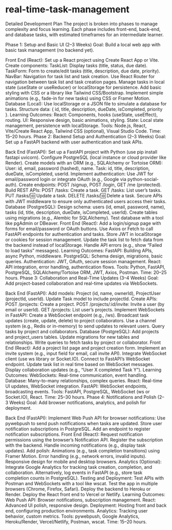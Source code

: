 # real-time-task-management

Detailed Development Plan
The project is broken into phases to manage complexity and focus learning. Each phase includes front-end, back-end, and database tasks, with estimated timeframes for an intermediate learner.

Phase 1: Setup and Basic UI (2–3 Weeks)
Goal: Build a local web app with basic task management (no backend yet).

Front End (React):
Set up a React project using Create React App or Vite.
Create components:
TaskList: Display tasks (title, status, due date).
TaskForm: Form to create/edit tasks (title, description, due date, priority).
NavBar: Navigation for task list and task creation.
Use React Router for navigation between task list and task creation pages.
Manage tasks in local state (useState or useReducer) or localStorage for persistence.
Add basic styling with CSS or a library like Tailwind CSS/Bootstrap.
Implement simple animations (e.g., fade-in for new tasks) using CSS or Framer Motion.
Database (Local):
Use localStorage or a JSON file to simulate a database for tasks.
Structure data: { id, title, description, dueDate, isCompleted, priority }.
Learning Outcomes:
React: Components, hooks (useState, useEffect), routing.
UI: Responsive design, basic animations, styling.
State: Local state management, persistence with localStorage.
Tools: Node.js, React, Vite/Create React App, Tailwind CSS (optional), Visual Studio Code.
Time: 15–20 hours.
Phase 2: Backend Setup and Authentication (2–3 Weeks)
Goal: Set up a FastAPI backend with user authentication and task APIs.

Back End (FastAPI):
Set up a FastAPI project with Python (use pip install fastapi uvicorn).
Configure PostgreSQL (local instance or cloud provider like Render).
Create models with an ORM (e.g., SQLAlchemy or Tortoise ORM):
User: id, email, password (hashed), name.
Task: id, title, description, dueDate, isCompleted, userId.
Implement authentication:
Use JWT for email/password login or integrate OAuth (e.g., Google via python-social-auth).
Create endpoints: POST /signup, POST /login, GET /me (protected).
Build REST APIs:
POST /tasks: Create a task.
GET /tasks: List user’s tasks.
PUT /tasks/:id: Update a task.
DELETE /tasks/:id: Delete a task.
Secure APIs with JWT middleware to ensure only authenticated users access their tasks.
Database (PostgreSQL):
Design schema: users (id, email, password, name), tasks (id, title, description, dueDate, isCompleted, userId).
Create tables using migrations (e.g., Alembic for SQLAlchemy).
Test database with a tool like pgAdmin or DBeaver.
Front End (React):
Add a login/signup page with forms for email/password or OAuth buttons.
Use Axios or Fetch to call FastAPI endpoints for authentication and tasks.
Store JWT in localStorage or cookies for session management.
Update the task list to fetch data from the backend instead of localStorage.
Handle API errors (e.g., show “Failed to load tasks” messages).
Learning Outcomes:
FastAPI: Building APIs, async Python, middleware.
PostgreSQL: Schema design, migrations, basic queries.
Authentication: JWT, OAuth, secure session management.
React: API integration, error handling, authentication flows.
Tools: Python, FastAPI, PostgreSQL, SQLAlchemy/Tortoise ORM, JWT, Axios, Postman.
Time: 20–25 hours.
Phase 3: Collaboration and Real-Time Updates (3–4 Weeks)
Goal: Add project-based collaboration and real-time updates via WebSockets.

Back End (FastAPI):
Add models: Project (id, name, ownerId), ProjectUser (projectId, userId).
Update Task model to include projectId.
Create APIs:
POST /projects: Create a project.
POST /projects/:id/invite: Invite a user (by email or userId).
GET /projects: List user’s projects.
Implement WebSockets in FastAPI:
Create a WebSocket endpoint (e.g., /ws).
Broadcast task updates (create, update, delete) to project collaborators.
Use a channel system (e.g., Redis or in-memory) to send updates to relevant users.
Query tasks by project and collaborators.
Database (PostgreSQL):
Add projects and project_users tables.
Update migrations for new tables and relationships.
Write queries to fetch tasks by project or collaborator.
Front End (React):
Add a project list page and project creation form.
Implement an invite system (e.g., input field for email, call invite API).
Integrate WebSocket client (use ws library or Socket.IO).
Connect to FastAPI’s WebSocket endpoint.
Update task list in real time based on WebSocket messages.
Display collaboration updates (e.g., “User X completed Task Y”).
Learning Outcomes:
WebSockets: Real-time communication, event handling.
Database: Many-to-many relationships, complex queries.
React: Real-time UI updates, WebSocket integration.
FastAPI: WebSocket endpoints, broadcasting events.
Tools: FastAPI, PostgreSQL, WebSocket (ws or Socket.IO), React.
Time: 25–30 hours.
Phase 4: Notifications and Polish (2–3 Weeks)
Goal: Add browser notifications, analytics, and polish for deployment.

Back End (FastAPI):
Implement Web Push API for browser notifications:
Use pywebpush to send push notifications when tasks are updated.
Store user notification subscriptions in PostgreSQL.
Add an endpoint to register notification subscriptions.
Front End (React):
Request notification permissions using the browser’s Notification API.
Register the subscription with the backend.
Handle incoming notifications (e.g., display task updates).
Add polish:
Animations (e.g., task completion transitions) using Framer Motion.
Error handling (e.g., network errors, invalid inputs).
Responsive design for mobile and desktop browsers.
Analytics (Optional):
Integrate Google Analytics for tracking task creation, completion, and collaboration.
Alternatively, log events in FastAPI (e.g., store task completion counts in PostgreSQL).
Testing and Deployment:
Test APIs with Postman and WebSockets with a tool like wscat.
Test the app in multiple browsers (Chrome, Firefox, Safari).
Deploy the backend to Heroku or Render.
Deploy the React front end to Vercel or Netlify.
Learning Outcomes:
Web Push API: Browser notifications, subscription management.
React: Advanced UI polish, responsive design.
Deployment: Hosting front and back end, configuring production environments.
Analytics: Tracking user behavior, custom metrics.
Tools: pywebpush, Google Analytics, Heroku/Render, Vercel/Netlify, Postman, wscat.
Time: 15–20 hours.